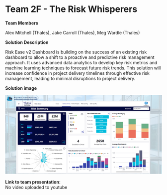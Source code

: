 # Team 2F - The Risk Whisperers

**Team Members**   

Alex Mitchell (Thales), Jake Carroll (Thales), Meg Wardle (Thales)

**Solution Description**

Risk Ease v2 Dashboard is building on the success of an existing risk dashboard to allow a shift to a proactive and predictive risk management approach. It uses advanced data analytics to develop key risk metrics and machine learning techniques to forecast future risk trends. This solution will increase confidence in project delivery timelines through effective risk management, leading to minimal disruptions to project delivery.


**Solution image**

![alt text](https://github.com/Projecting-Success-Solutions-Portal/Hack-24/blob/main/Challenge%202/Team%202F/Team2F-solution-screenshot.png?raw=true)


**Link to team presentation:**   
No video uploaded to youtube
